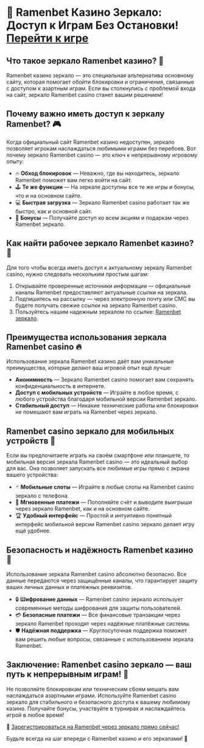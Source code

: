 # 🎰 Ramenbet Казино Зеркало: Доступ к Играм Без Остановки! [Перейти к игре](https://get.saltyram.com/ru/registration?apkpop=0&partner=p24970p3296034p5526)


## Что такое зеркало Ramenbet казино? 🎲

Ramenbet казино зеркало — это специальная альтернатива основному сайту, которая помогает обойти блокировки и ограничения, связанные с доступом к азартным играм. Если вы столкнулись с проблемой входа на сайт, зеркало Ramenbet casino станет вашим решением!

## Почему важно иметь доступ к зеркалу Ramenbet? 🎮

Когда официальный сайт Ramenbet казино недоступен, зеркало позволяет игрокам наслаждаться любимыми играми без перебоев. Вот почему зеркало Ramenbet casino — это ключ к непрерывному игровому опыту:

- 🔥 **Обход блокировок** — Неважно, где вы находитесь, зеркало Ramenbet поможет вам легко войти на сайт.
- 🕹️ **Те же функции** — На зеркале доступны все те же игры и бонусы, что и на основном сайте.
- 💻 **Быстрая загрузка** — Зеркало Ramenbet casino работает так же быстро, как и основной сайт.
- 🎁 **Бонусы** — Получайте доступ ко всем акциям и подаркам через Ramenbet зеркало.

## Как найти рабочее зеркало Ramenbet казино? 📱

Для того чтобы всегда иметь доступ к актуальному зеркалу Ramenbet casino, нужно следовать нескольким простым шагам:

1. Открывайте проверенные источники информации — официальные каналы Ramenbet предоставляют актуальные ссылки на зеркала.
2. Подпишитесь на рассылку — через электронную почту или СМС вы будете получать свежие ссылки на зеркало Ramenbet casino.
3. Пользуйтесь нашим надежным зеркалом по ссылке: [Ramenbet зеркало](https://get.saltyram.com/ru/registration?apkpop=0&partner=p24970p3296034p5526).

## Преимущества использования зеркала Ramenbet casino 🔥

Использование зеркала Ramenbet казино даёт вам уникальные преимущества, которые делают ваш игровой опыт ещё лучше:

- **Анонимность** — Зеркало Ramenbet casino помогает вам сохранять конфиденциальность в интернете.
- **Доступ с мобильных устройств** — Играйте в любое время, с любого устройства благодаря мобильной версии Ramenbet зеркало.
- **Стабильный доступ** — Никакие технические работы или блокировки не помешают вам играть на Ramenbet через зеркало.

## Ramenbet casino зеркало для мобильных устройств 📲

Если вы предпочитаете играть на своём смартфоне или планшете, то мобильная версия зеркала Ramenbet casino — это идеальный выбор для вас. Она позволяет запускать все любимые игры прямо с экрана вашего устройства:

- 🃏 **Мобильные слоты** — Играйте в любые слоты на Ramenbet casino зеркало с телефона.
- 💸 **Мгновенные платежи** — Пополняйте счёт и выводите выигрыши через зеркало Ramenbet, как и на основном сайте.
- 🏆 **Удобный интерфейс** — Простой и интуитивно понятный интерфейс мобильной версии Ramenbet casino зеркало делает игру ещё удобнее.

## Безопасность и надёжность Ramenbet казино 🎰

Использование зеркала Ramenbet casino абсолютно безопасно. Все данные передаются через защищённые каналы, что гарантирует защиту ваших личных данных и платежных реквизитов.

- 🔒 **Шифрование данных** — Ramenbet casino зеркало использует современные методы шифрования для защиты пользователей.
- 💳 **Безопасные платежи** — Все финансовые транзакции через зеркало Ramenbet проходят через надёжные платёжные системы.
- 🛡️ **Надёжная поддержка** — Круглосуточная поддержка поможет вам решить любые вопросы, связанные с использованием зеркала Ramenbet.

## Заключение: Ramenbet casino зеркало — ваш путь к непрерывным играм! 🎲

Не позволяйте блокировкам или техническим сбоям мешать вам наслаждаться азартными играми. Используйте Ramenbet casino зеркало для стабильного и безопасного доступа к вашему любимому казино. Получайте бонусы, участвуйте в турнирах и наслаждайтесь игрой в любое время!

🔗 [Зарегистрироваться на Ramenbet через зеркало прямо сейчас!](https://get.saltyram.com/ru/registration?apkpop=0&partner=p24970p3296034p5526)

Будьте всегда на шаг впереди с Ramenbet казино и его зеркалами! 🎰
